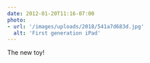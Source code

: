 ```yaml
---
date: 2012-01-20T11:16-07:00
photo:
- url: '/images/uploads/2018/541a7d683d.jpg'
  alt: 'First generation iPad'
---
```

The new toy!
